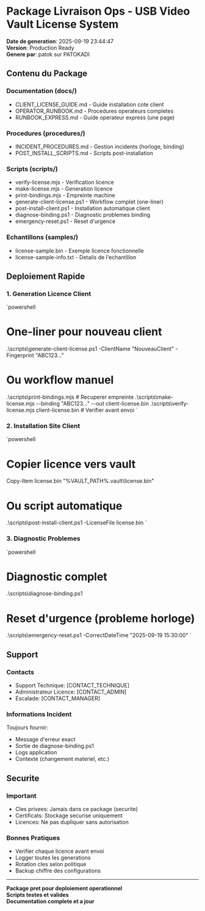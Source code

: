 ﻿# Package Livraison Ops - USB Video Vault License System

**Date de generation**: 2025-09-19 23:44:47  
**Version**: Production Ready  
**Genere par**: patok sur PATOKADI

## Contenu du Package

### Documentation (docs/)
- CLIENT_LICENSE_GUIDE.md - Guide installation cote client
- OPERATOR_RUNBOOK.md - Procedures operateurs completes  
- RUNBOOK_EXPRESS.md - Guide operateur express (une page)

### Procedures (procedures/)
- INCIDENT_PROCEDURES.md - Gestion incidents (horloge, binding)
- POST_INSTALL_SCRIPTS.md - Scripts post-installation

### Scripts (scripts/)
- verify-license.mjs - Verification licence
- make-license.mjs - Generation licence  
- print-bindings.mjs - Empreinte machine
- generate-client-license.ps1 - Workflow complet (one-liner)
- post-install-client.ps1 - Installation automatique client
- diagnose-binding.ps1 - Diagnostic problemes binding
- emergency-reset.ps1 - Reset d'urgence

### Echantillons (samples/)
- license-sample.bin - Exemple licence fonctionnelle
- license-sample-info.txt - Details de l'echantillon

## Deploiement Rapide

### 1. Generation Licence Client
`powershell
# One-liner pour nouveau client
.\scripts\generate-client-license.ps1 -ClientName "NouveauClient" -Fingerprint "ABC123..."

# Ou workflow manuel
.\scripts\print-bindings.mjs                          # Recuperer empreinte
.\scripts\make-license.mjs --binding "ABC123..." --out client-license.bin
.\scripts\verify-license.mjs client-license.bin      # Verifier avant envoi
`

### 2. Installation Site Client
`powershell
# Copier licence vers vault
Copy-Item license.bin "%VAULT_PATH%\.vault\license.bin"

# Ou script automatique
.\scripts\post-install-client.ps1 -LicenseFile license.bin
`

### 3. Diagnostic Problemes
`powershell
# Diagnostic complet
.\scripts\diagnose-binding.ps1

# Reset d'urgence (probleme horloge)
.\scripts\emergency-reset.ps1 -CorrectDateTime "2025-09-19 15:30:00"
`

## Support

### Contacts
- Support Technique: [CONTACT_TECHNIQUE]
- Administrateur Licence: [CONTACT_ADMIN]
- Escalade: [CONTACT_MANAGER]

### Informations Incident
Toujours fournir:
- Message d'erreur exact
- Sortie de diagnose-binding.ps1
- Logs application
- Contexte (changement materiel, etc.)

## Securite

### Important
- Cles privees: Jamais dans ce package (securite)
- Certificats: Stockage securise uniquement
- Licences: Ne pas dupliquer sans autorisation

### Bonnes Pratiques
- Verifier chaque licence avant envoi
- Logger toutes les generations
- Rotation cles selon politique
- Backup chiffre des configurations

---

**Package pret pour deploiement operationnel**  
**Scripts testes et valides**  
**Documentation complete et a jour**
